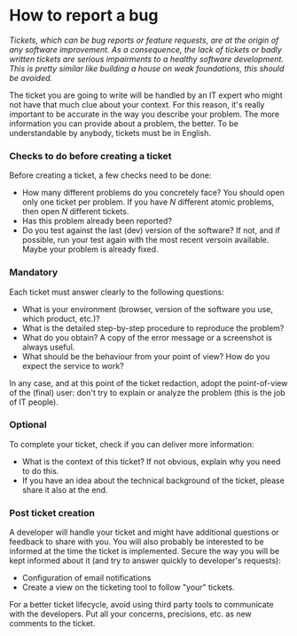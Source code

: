 # How to report a bug

*Tickets, which can be bug reports or feature requests, are at the origin of any software improvement. As a consequence, the lack of tickets or badly written tickets are serious impairments to a healthy software development. This is pretty similar like building a house on weak foundations, this should be avoided.*

The ticket you are going to write will be handled by an IT expert who might not have that much clue about your context. For this reason, it's really important to be accurate in the way you describe your problem. The more information you can provide about a problem, the better. To be understandable by anybody, tickets must be in English.

### Checks to do before creating a ticket

Before creating a ticket, a few checks need to be done:
+ How many different problems do you concretely face? You should open only one ticket per problem. If you have *N* different atomic problems, then open *N* different tickets.
+ Has this problem already been reported?
+ Do you test against the last (dev) version of the software? If not, and if possible, run your test again with the most recent versoin available. Maybe your problem is already fixed.

### Mandatory

Each ticket must answer clearly to the following questions:
+ What is your environment (browser, version of the software you use, which product, etc.)?
+ What is the detailed step-by-step procedure to reproduce the problem?
+ What do you obtain? A copy of the error message or a screenshot is always useful.
+ What should be the behaviour from your point of view? How do you expect the service to work?

In any case, and at this point of the ticket redaction, adopt the point-of-view of the (final) user: don't try to explain or analyze the problem (this is the job of IT people).

### Optional

To complete your ticket, check if you can deliver more information:
+ What is the context of this ticket? If not obvious, explain why you need to do this.
+ If you have an idea about the technical background of the ticket, please share it also at the end.

### Post ticket creation

A developer will handle your ticket and might have additional questions or feedback to share with you. You will also probably be interested to be informed at the time the ticket is implemented. Secure the way you will be kept informed about it (and try to answer quickly to developer's requests):
+ Configuration of email notifications
+ Create a view on the ticketing tool to follow "your" tickets.

For a better ticket lifecycle, avoid using third party tools to communicate with the developers. Put all your concerns, precisions, etc. as new comments to the ticket.
